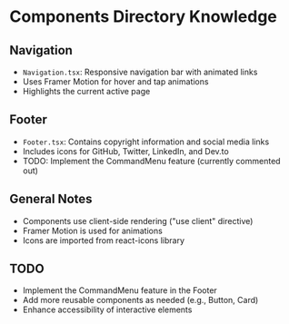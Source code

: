 # Components Directory Knowledge

## Navigation
- `Navigation.tsx`: Responsive navigation bar with animated links
- Uses Framer Motion for hover and tap animations
- Highlights the current active page

## Footer
- `Footer.tsx`: Contains copyright information and social media links
- Includes icons for GitHub, Twitter, LinkedIn, and Dev.to
- TODO: Implement the CommandMenu feature (currently commented out)

## General Notes
- Components use client-side rendering ("use client" directive)
- Framer Motion is used for animations
- Icons are imported from react-icons library

## TODO
- Implement the CommandMenu feature in the Footer
- Add more reusable components as needed (e.g., Button, Card)
- Enhance accessibility of interactive elements
